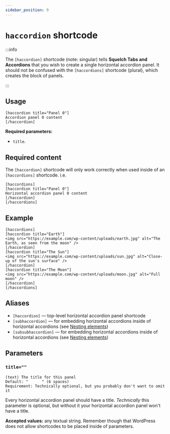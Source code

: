 ```yaml
---
sidebar_position: 9
---
```


# `haccordion` shortcode

:::info

The `[haccordion]` shortcode (note: singular) tells **Squelch Tabs and Accordions** that you wish to create a single horizontal accordion panel. It should not be confused with the `[haccordions]` shortcode (plural), which creates the block of panels.

:::

## Usage


```
[haccordion title="Panel 0"]
Accordion panel 0 content
[/haccordion]
```

**Required parameters:**

* `title`.

## Required content

The `[haccordion]` shortcode will only work correctly when used inside of an `[haccordions]` shortcode. i.e.

```
[haccordions]
[haccordion title="Panel 0"]
Horizontal accordion panel 0 content
[/haccordion]
[/haccordions]
```

## Example

```
[haccordions]
[haccordion title="Earth"]
<img src="https://example.com/wp-content/uploads/earth.jpg" alt="The Earth, as seen from the moon" />
[/haccordion]
[haccordion title="The Sun"]
<img src="https://example.com/wp-content/uploads/sun.jpg" alt="Close-up of the sun's surface" />
[/haccordion]
[haccordion title="The Moon"]
<img src="https://example.com/wp-content/uploads/moon.jpg" alt="Full moon" />
[/haccordion]
[/haccordions]
```

## Aliases

* `[haccordion]` — top-level horizontal accordion panel shortcode
* `[subhaccordion]` — for embedding horizontal accordions inside of horizontal accordions (see [Nesting elements](../advanced/nesting-elements.md))
* `[subsubhaccordion]` — for embedding horizontal accordions inside of horizontal accordions (see [Nesting elements](../advanced/nesting-elements.md))

## Parameters

### `title=""`

```
(text) The title for this panel
Default: "      " (6 spaces)
Requirement: Technically optional, but you probably don't want to omit it
```

Every horizontal accordion panel should have a title. *Technically* this parameter is optional, but without it your horizontal accordion panel won't have a title.

**Accepted values:** any textual string. Remember though that WordPress does not allow shortcodes to be placed inside of parameters.

